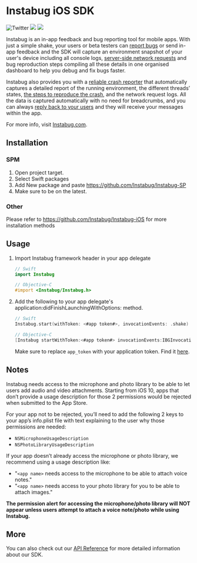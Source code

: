 # Instabug iOS SDK
![Twitter](https://img.shields.io/badge/twitter-@Instabug-blue.svg)
[![](https://img.shields.io/endpoint?url=https%3A%2F%2Fswiftpackageindex.com%2Fapi%2Fpackages%2FInstabug%2FInstabug-SP%2Fbadge%3Ftype%3Dplatforms)](https://swiftpackageindex.com/Instabug/Instabug-SP)
[![](https://img.shields.io/endpoint?url=https%3A%2F%2Fswiftpackageindex.com%2Fapi%2Fpackages%2FInstabug%2FInstabug-SP%2Fbadge%3Ftype%3Dswift-versions)](https://swiftpackageindex.com/Instabug/Instabug-SP)


Instabug is an in-app feedback and bug reporting tool for mobile apps. With just a simple shake, your users or beta testers can [report bugs](https://instabug.com/bug-reporting) or send in-app feedback and the SDK will capture an environment snapshot of your user's device including all console logs, [server-side network requests](https://instabug.com/network-logging) and bug reproduction steps compiling all these details in one organised dashboard to help you debug and fix bugs faster. 

Instabug also provides you with a [reliable crash reporter](https://instabug.com/crash-reporting) that automatically captures a detailed report of the running environment, the different threads’ states, [the steps to reproduce the crash](https://instabug.com/user-steps), and the network request logs. All the data is captured automatically with no need for breadcrumbs, and you can always [reply back to your users](https://instabug.com/in-app-chat) and they will receive your messages within the app.

For more info, visit [Instabug.com](https://www.instabug.com).

## Installation

### SPM

1. Open project target.
2. Select Swift packages
3. Add New package and paste https://github.com/Instabug/Instabug-SP
4. Make sure to be on the latest.

### Other

Please refer to https://github.com/Instabug/Instabug-iOS for more installation methods


## Usage

1. Import Instabug framework header in your app delegate

    ```swift
    // Swift
    import Instabug
    ```
    
    ```objective-c
    // Objective-C
    #import <Instabug/Instabug.h>
    ```

2. Add the following to your app delegate's application:didFinishLaunchingWithOptions: method.
	
	```swift
	// Swift
	Instabug.start(withToken: <#app token#>, invocationEvents: .shake)
	```
	```objective-c
	// Objective-C
	[Instabug startWithToken:<#app token#> invocationEvents:IBGInvocationEventShake];
	```
	Make sure to replace `app_token` with your application token. Find it [here](https://instabug.com/app/sdk/).

## Notes
Instabug needs access to the microphone and photo library to be able to let users add audio and video attachments. Starting from iOS 10, apps that don’t provide a usage description for those 2 permissions would be rejected when submitted to the App Store.

For your app not to be rejected, you’ll need to add the following 2 keys to your app’s info.plist file with text explaining to the user why those permissions are needed:

* `NSMicrophoneUsageDescription`
* `NSPhotoLibraryUsageDescription`

If your app doesn’t already access the microphone or photo library, we recommend using a usage description like:

* "`<app name>` needs access to the microphone to be able to attach voice notes."
* "`<app name>` needs access to your photo library for you to be able to attach images."

**The permission alert for accessing the microphone/photo library will NOT appear unless users attempt to attach a voice note/photo while using Instabug.**
	
## More

You can also check out our [API Reference](https://instabug.com/public/ios-api-reference/Classes/Instabug.html) for more detailed information about our SDK.
